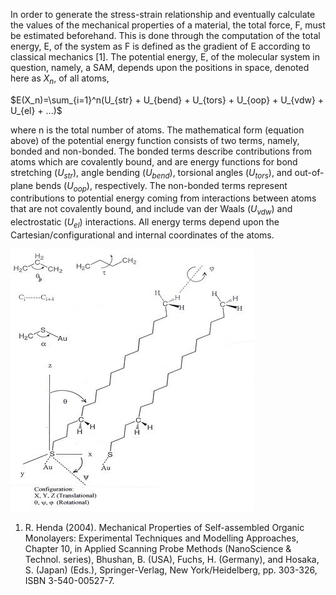 

In order to generate the stress-strain relationship and eventually calculate the values of the mechanical properties of a material, the total force, F, must be estimated beforehand. This is done through the computation of the total energy, E, of the system as F is defined as the gradient of E according to classical mechanics [1]. The potential energy, E, of the molecular system in question, namely, a SAM, depends upon the positions in space, denoted here as $X_n$, of all atoms,


$E(X_n)=\sum_{i=1}^n(U_{str} + U_{bend} + U_{tors} + U_{oop} + U_{vdw} + U_{el} + ...)$


where n is the total number of atoms. The mathematical form (equation above) of the potential energy function consists of two terms, namely, bonded and non-bonded. The bonded terms describe contributions from atoms which are covalently bound, and are energy functions for bond stretching $(U_{str})$, angle bending $(U_{bend})$, torsional angles $(U_{tors})$, and out-of-plane bends $(U_{oop})$, respectively. The non-bonded terms represent contributions to potential energy coming from interactions between atoms that are not covalently bound, and include van der Waals $(U_{vdw})$ and electrostatic $(U_{el})$ interactions.  All energy terms depend upon the Cartesian/configurational and internal coordinates of the atoms.


![](<./Mono molecular model 1.jpg>)



1. R. Henda (2004). Mechanical Properties of Self-assembled Organic Monolayers: Experimental Techniques and Modelling Approaches, Chapter 10, in Applied Scanning Probe Methods (NanoScience & Technol. series), Bhushan, B. (USA), Fuchs, H. (Germany), and Hosaka, S. (Japan) (Eds.), Springer-Verlag, New York/Heidelberg, pp. 303-326, ISBN 3-540-00527-7.
